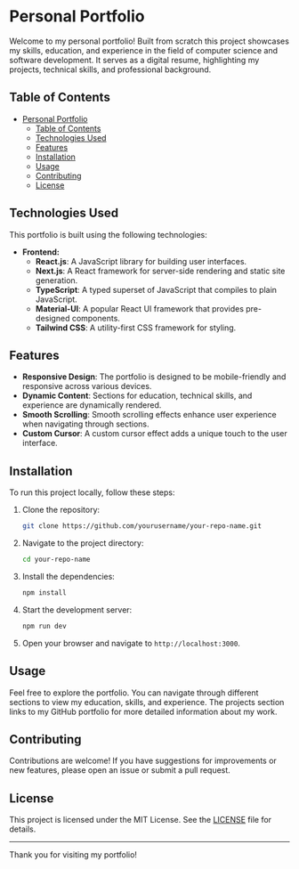 # Personal Portfolio

Welcome to my personal portfolio! Built from scratch this project showcases my skills, education, and experience in the field of computer science and software development. It serves as a digital resume, highlighting my projects, technical skills, and professional background.

## Table of Contents

- [Personal Portfolio](#personal-portfolio)
  - [Table of Contents](#table-of-contents)
  - [Technologies Used](#technologies-used)
  - [Features](#features)
  - [Installation](#installation)
  - [Usage](#usage)
  - [Contributing](#contributing)
  - [License](#license)

## Technologies Used

This portfolio is built using the following technologies:

- **Frontend:**
  - **React.js**: A JavaScript library for building user interfaces.
  - **Next.js**: A React framework for server-side rendering and static site generation.
  - **TypeScript**: A typed superset of JavaScript that compiles to plain JavaScript.
  - **Material-UI**: A popular React UI framework that provides pre-designed components.
  - **Tailwind CSS**: A utility-first CSS framework for styling.


## Features

- **Responsive Design**: The portfolio is designed to be mobile-friendly and responsive across various devices.
- **Dynamic Content**: Sections for education, technical skills, and experience are dynamically rendered.
- **Smooth Scrolling**: Smooth scrolling effects enhance user experience when navigating through sections.
- **Custom Cursor**: A custom cursor effect adds a unique touch to the user interface.

## Installation

To run this project locally, follow these steps:

1. Clone the repository:
   ```bash
   git clone https://github.com/yourusername/your-repo-name.git
   ```

2. Navigate to the project directory:
   ```bash
   cd your-repo-name
   ```

3. Install the dependencies:
   ```bash
   npm install
   ```

4. Start the development server:
   ```bash
   npm run dev
   ```

5. Open your browser and navigate to `http://localhost:3000`.

## Usage

Feel free to explore the portfolio. You can navigate through different sections to view my education, skills, and experience. The projects section links to my GitHub portfolio for more detailed information about my work.

## Contributing

Contributions are welcome! If you have suggestions for improvements or new features, please open an issue or submit a pull request.

## License

This project is licensed under the MIT License. See the [LICENSE](LICENSE) file for details.

---

Thank you for visiting my portfolio!
